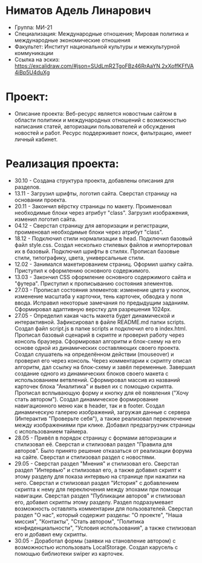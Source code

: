 # Ниматов Адель Линарович
- Группа: МИ-21
- Специализация: Международные отношения; Мировая политика и международные экономические отношения
- Факультет: Институт национальной культуры и межкультурной коммуникации
- Ссылка на эскиз: https://excalidraw.com/#json=SUdLmR2TgoFBz46RrAaYN,2xXoffKFfVA4iBp5U4duXg
# Проект:
- Описание проекта: Веб-ресурс является новостным сайтом в области политики и международных отношений с возможностью написания статей, авторизации пользователей и обсуждения новостей и работ. Ресурс поддерживает поиск, фильтрацию, имеет личный кабинет. 
# Реализация проекта:
- 30.10 - Создана структура проекта, добавлены описания для разделов. 
- 13.11 - Загрузил шрифты, логотип сайта. Сверстал страницу на основании проекта.
- 20.11 - Закончил вёрстку страницы по макету. Проименовал необходимые блоки через атрибут "class". Загрузил изображения, изменил логотип сайта.
- 04.12 - Сверстал страницу для авторизации и регистрации, проименовал необходимые блоки через атрибут "class".
- 18.12 - Подключил стили нормализации в head. Подключил базовый файл style.css. Создал несколько стилевых файлов и импортировал их в базовый. Подключил шрифты в стилях. Прописал базовые стили, типографику, цвета, универсальные стили.
- 12.02 - Занимался макетированием страниц. Оформил шапку сайта. Приступил к оформлению основного содержимого.
- 13.03 - Закончил CSS оформление основного содержимого сайта и "футера". Приступил к прописыванию состояния элементов.
- 27.03 - Прописал состояния элементов: изменение цвета у кнопок, изменение масштаба у карточки, тень карточек, обводка у поля ввода. Исправил некоторые замечания по предыдущим заданиям. 
Сформировал адаптивную верстку для разрешения 1024px.
- 27.05 - Определил какая часть макета будет динамической и интерактивной. Зафиксировал в файле README.md папки scripts. Создал файл script.js в папке scripts и подключил его в index.html. Прописал базовый сценарий в скрипте и проверил работу через консоль браузера. Сформировал алгоритм и блок-схему на его основе одной из динамических составляющих своего проекта. Создал слушатель на определённом действии (mouseover) и проверил его через консоль. Через комментарии к скрипту описал алгоритм, дал ссылку на блок-схему и завёл переменные. Завершил создание одного из динамических блоков своего макета с использованием ветвлений. Cформировал массив из названий карточек блока "Аналитика" и вывел их с помощью скрипта. Прописал всплывающую форму и кнопку для её появления ("Хочу стать автором"). Создал динамическое формирование навигационного меню как в header, так и в footer. Создал динамическую галерею изображений, загружая данные с сервера (Интерактив "Проверьте себя"), а также реализовал переключение между изображениями при клике. Добавил предзагрузчик страницы с использованием таймера.
- 28.05 - Привёл в порядок страницу с формами авторизации и стилизовал её. Сверстал и стилизовал раздел "Правила для авторов". Было принято решение отказаться от реализации форума на сайте. Сверстал и стилизовал раздел с новостями.
- 29.05 - Сверстал раздел "Мнения" и стилизовал его. Сверстал раздел "Интервью" и стилизовал его, а также добавил скрипт к этому разделу для показа интервью на странице при нажатии на него. Cверстал и стилизовал раздел "История" с добавлением скрипта к нему для переключения между эпохами при помощи навигации. Сверстал раздел "Публикации авторов" и стилизовал его, добавил скрипты этому разделу. Раздел подразумевает возможность оставлять комментарии для пользователей. Сверстал раздел "О нас", который содержит разделы: "О проекте", "Наша миссия", "Контакты", "Стать автором", "Политика конфиденциальности", "Условия использования", а также стилизовал его и добавил ему скрипты.
- 30.05 - Доработал формы (заявки на становление автором) с возможностью использовать LocalStorage. Создал карусель с помощью библиотеки swiper из карточек.